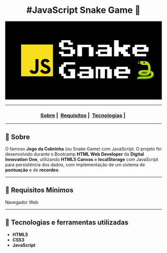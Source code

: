 <h1 align="center">#JavaScript Snake Game 🐍</h1>
<p align="center">
	<img src="image.png" alt="JS Snake Game" title="JS Snake Game">
</p>

___

<h3 align="center">
  <a href="#information_source-sobre">Sobre</a>&nbsp;|&nbsp;
  <a href="#seedling-requisitos-mínimos">Requisitos</a>&nbsp;|&nbsp;
  <a href="#rocket-tecnologias-utilizadas">Tecnologias</a>&nbsp;|&nbsp;
</h3>

___

## 📖 Sobre   
O famoso **Jogo da Cobrinha** (ou Snake Game) com JavaScript. O projeto foi desenvolvido durante o Bootcamp **HTML Web Developer** da **Digital Innovation One**, utilizando **HTML5 Canvas** e **localStorage** com JavaScript para persistência dos dados, com implementação de um sistema de **pontuação** e de **recordes**.

---

## :seedling: Requisitos Mínimos

Navegador Web

---

## 🚀 Tecnologias e ferramentas utilizadas
- **HTML5**
- **CSS3**
- **JavaScript** 

